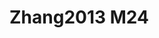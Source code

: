 # Zhang2013 M24
<a name="material" />
<script type="application/ld+json">

  {
    "@context": "https://schema.org/",
    "@type": "ChemicalSubstance",
    "http://purl.org/dc/terms/conformsTo":
      {
        "@type": "CreativeWork",
        "@id": "https://bioschemas.org/profiles/ChemicalSubstance/0.4-RELEASE/"
      },
    "@id": "https://egonw.github.io/nanowiki/nanowiki329.html#material",
    "name": "Zhang2013 M24",
    "sameAs: "http://127.0.0.1/mediawiki/index.php/Special:URIResolver/Zhang2013_M24"
  }
</script>

